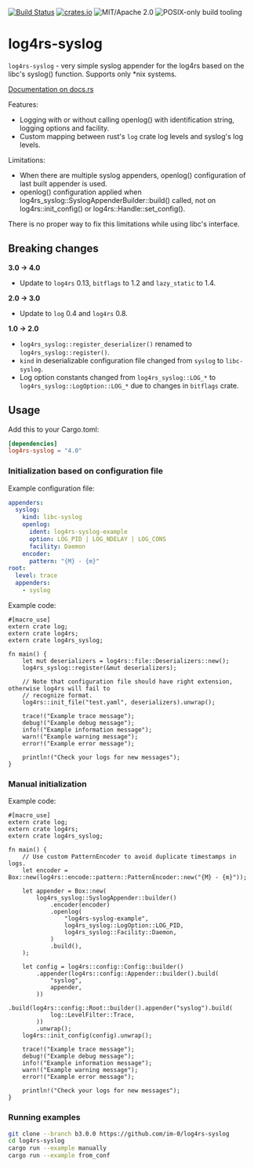 [![Build Status](https://api.travis-ci.org/im-0/log4rs-syslog.svg?branch=b3.0.0)](https://travis-ci.org/im-0/log4rs-syslog)
[![crates.io](https://img.shields.io/crates/v/log4rs-syslog.svg?maxAge=3600)](https://crates.io/crates/log4rs-syslog)
![MIT/Apache 2.0](https://img.shields.io/badge/license-MIT%2FApache_2.0-blue.svg)
![POSIX-only build tooling](https://img.shields.io/badge/dev_platform-POSIX-lightgrey.svg)
# log4rs-syslog

`log4rs-syslog` - very simple syslog appender for the log4rs based on the libc's syslog() function. Supports only *nix
systems.

[Documentation on docs.rs](https://docs.rs/crate/log4rs-syslog)

Features:
* Logging with or without calling openlog() with identification string, logging options and facility.
* Custom mapping between rust's `log` crate log levels and syslog's log levels.

Limitations:
* When there are multiple syslog appenders, openlog() configuration of last built appender is used.
* openlog() configuration applied when log4rs_syslog::SyslogAppenderBuilder::build() called, not on
log4rs::init_config() or log4rs::Handle::set_config().

There is no proper way to fix this limitations while using libc's interface.

## Breaking changes

**3.0 → 4.0**
* Update to `log4rs` 0.13, `bitflags` to 1.2 and `lazy_static` to 1.4.

**2.0 → 3.0**
* Update to `log` 0.4 and `log4rs` 0.8.

**1.0 → 2.0**
* `log4rs_syslog::register_deserializer()` renamed to `log4rs_syslog::register()`.
* `kind` in deserializable configuration file changed from `syslog` to `libc-syslog`.
* Log option constants changed from `log4rs_syslog::LOG_*` to `log4rs_syslog::LogOption::LOG_*` due to changes in 
`bitflags` crate.

## Usage

Add this to your Cargo.toml:

```toml
[dependencies]
log4rs-syslog = "4.0"
```

### Initialization based on configuration file

Example configuration file:

```yaml
appenders:
  syslog:
    kind: libc-syslog
    openlog:
      ident: log4rs-syslog-example
      option: LOG_PID | LOG_NDELAY | LOG_CONS
      facility: Daemon
    encoder:
      pattern: "{M} - {m}"
root:
  level: trace
  appenders:
    - syslog
```

Example code:

```rust,no_run
#[macro_use]
extern crate log;
extern crate log4rs;
extern crate log4rs_syslog;

fn main() {
    let mut deserializers = log4rs::file::Deserializers::new();
    log4rs_syslog::register(&mut deserializers);

    // Note that configuration file should have right extension, otherwise log4rs will fail to
    // recognize format.
    log4rs::init_file("test.yaml", deserializers).unwrap();

    trace!("Example trace message");
    debug!("Example debug message");
    info!("Example information message");
    warn!("Example warning message");
    error!("Example error message");

    println!("Check your logs for new messages");
}
```

### Manual initialization

Example code:

```rust,no_run
#[macro_use]
extern crate log;
extern crate log4rs;
extern crate log4rs_syslog;

fn main() {
    // Use custom PatternEncoder to avoid duplicate timestamps in logs.
    let encoder = Box::new(log4rs::encode::pattern::PatternEncoder::new("{M} - {m}"));

    let appender = Box::new(
        log4rs_syslog::SyslogAppender::builder()
            .encoder(encoder)
            .openlog(
                "log4rs-syslog-example",
                log4rs_syslog::LogOption::LOG_PID,
                log4rs_syslog::Facility::Daemon,
            )
            .build(),
    );

    let config = log4rs::config::Config::builder()
        .appender(log4rs::config::Appender::builder().build(
            "syslog",
            appender,
        ))
        .build(log4rs::config::Root::builder().appender("syslog").build(
            log::LevelFilter::Trace,
        ))
        .unwrap();
    log4rs::init_config(config).unwrap();

    trace!("Example trace message");
    debug!("Example debug message");
    info!("Example information message");
    warn!("Example warning message");
    error!("Example error message");

    println!("Check your logs for new messages");
}
```

### Running examples

```bash
git clone --branch b3.0.0 https://github.com/im-0/log4rs-syslog
cd log4rs-syslog
cargo run --example manually
cargo run --example from_conf
```
